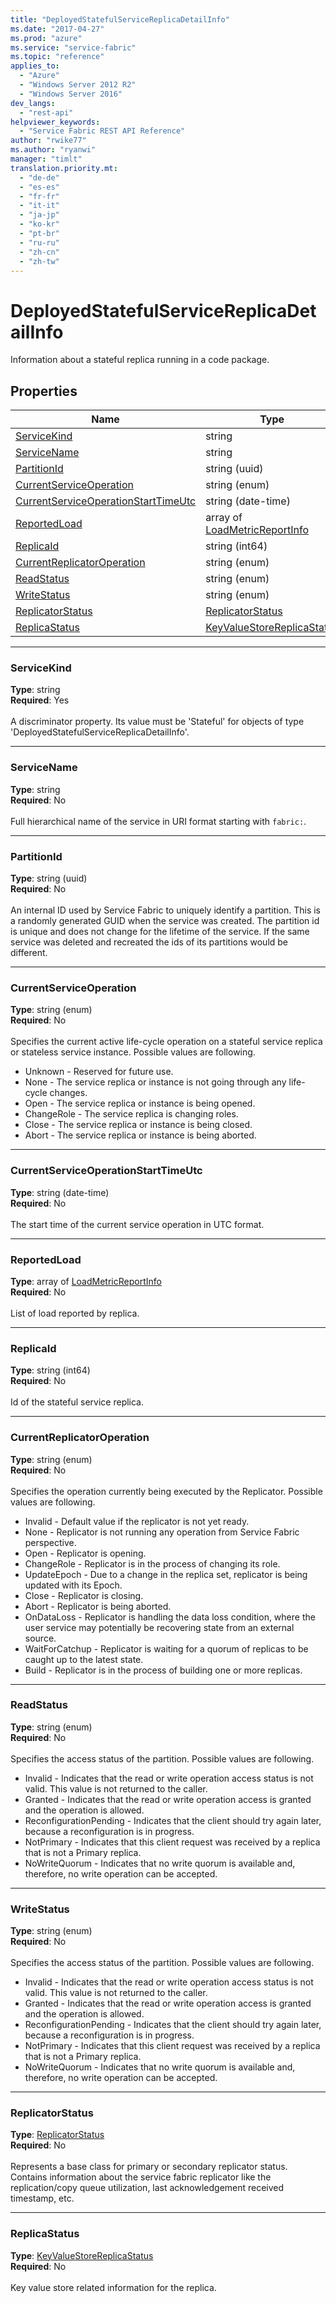 ```yaml
---
title: "DeployedStatefulServiceReplicaDetailInfo"
ms.date: "2017-04-27"
ms.prod: "azure"
ms.service: "service-fabric"
ms.topic: "reference"
applies_to: 
  - "Azure"
  - "Windows Server 2012 R2"
  - "Windows Server 2016"
dev_langs: 
  - "rest-api"
helpviewer_keywords: 
  - "Service Fabric REST API Reference"
author: "rwike77"
ms.author: "ryanwi"
manager: "timlt"
translation.priority.mt: 
  - "de-de"
  - "es-es"
  - "fr-fr"
  - "it-it"
  - "ja-jp"
  - "ko-kr"
  - "pt-br"
  - "ru-ru"
  - "zh-cn"
  - "zh-tw"
---
```

# DeployedStatefulServiceReplicaDetailInfo

Information about a stateful replica running in a code package.

## Properties
| Name | Type | Required |
| --- | --- | --- |
| [ServiceKind](#servicekind) | string | Yes |
| [ServiceName](#servicename) | string | No |
| [PartitionId](#partitionid) | string (uuid) | No |
| [CurrentServiceOperation](#currentserviceoperation) | string (enum) | No |
| [CurrentServiceOperationStartTimeUtc](#currentserviceoperationstarttimeutc) | string (date-time) | No |
| [ReportedLoad](#reportedload) | array of [LoadMetricReportInfo](model-LoadMetricReportInfo.md) | No |
| [ReplicaId](#replicaid) | string (int64) | No |
| [CurrentReplicatorOperation](#currentreplicatoroperation) | string (enum) | No |
| [ReadStatus](#readstatus) | string (enum) | No |
| [WriteStatus](#writestatus) | string (enum) | No |
| [ReplicatorStatus](#replicatorstatus) | [ReplicatorStatus](model-ReplicatorStatus.md) | No |
| [ReplicaStatus](#replicastatus) | [KeyValueStoreReplicaStatus](model-KeyValueStoreReplicaStatus.md) | No |

____
### ServiceKind
__Type__: string <br/>
__Required__: Yes <br/>
<br/>
A discriminator property. Its value must be 'Stateful' for objects of type 'DeployedStatefulServiceReplicaDetailInfo'.

____
### ServiceName
__Type__: string <br/>
__Required__: No<br/>
<br/>
Full hierarchical name of the service in URI format starting with `fabric:`.

____
### PartitionId
__Type__: string (uuid) <br/>
__Required__: No<br/>
<br/>
An internal ID used by Service Fabric to uniquely identify a partition. This is a randomly generated GUID when the service was created. The partition id is unique and does not change for the lifetime of the service. If the same service was deleted and recreated the ids of its partitions would be different.

____
### CurrentServiceOperation
__Type__: string (enum) <br/>
__Required__: No<br/>
<br/>
Specifies the current active life-cycle operation on a stateful service replica or stateless service instance. Possible values are following.
  - Unknown - Reserved for future use.
  - None - The service replica or instance is not going through any life-cycle changes.
  - Open - The service replica or instance is being opened.
  - ChangeRole - The service replica is changing roles.
  - Close - The service replica or instance is being closed.
  - Abort - The service replica or instance is being aborted.


____
### CurrentServiceOperationStartTimeUtc
__Type__: string (date-time) <br/>
__Required__: No<br/>
<br/>
The start time of the current service operation in UTC format.

____
### ReportedLoad
__Type__: array of [LoadMetricReportInfo](model-LoadMetricReportInfo.md) <br/>
__Required__: No<br/>
<br/>
List of load reported by replica.

____
### ReplicaId
__Type__: string (int64) <br/>
__Required__: No<br/>
<br/>
Id of the stateful service replica.

____
### CurrentReplicatorOperation
__Type__: string (enum) <br/>
__Required__: No<br/>
<br/>
Specifies the operation currently being executed by the Replicator. Possible values are following.
  - Invalid - Default value if the replicator is not yet ready.
  - None - Replicator is not running any operation from Service Fabric perspective.
  - Open - Replicator is opening.
  - ChangeRole - Replicator is in the process of changing its role.
  - UpdateEpoch - Due to a change in the replica set, replicator is being updated with its Epoch.
  - Close - Replicator is closing.
  - Abort - Replicator is being aborted.
  - OnDataLoss - Replicator is handling the data loss condition, where the user service may potentially be recovering state from an external source.
  - WaitForCatchup - Replicator is waiting for a quorum of replicas to be caught up to the latest state.
  - Build - Replicator is in the process of building one or more replicas.


____
### ReadStatus
__Type__: string (enum) <br/>
__Required__: No<br/>
<br/>
Specifies the access status of the partition. Possible values are following.
  - Invalid - Indicates that the read or write operation access status is not valid. This value is not returned to the caller.
  - Granted - Indicates that the read or write operation access is granted and the operation is allowed.
  - ReconfigurationPending - Indicates that the client should try again later, because a reconfiguration is in progress. 
  - NotPrimary - Indicates that this client request was received by a replica that is not a Primary replica.
  - NoWriteQuorum - Indicates that no write quorum is available and, therefore, no write operation can be accepted.


____
### WriteStatus
__Type__: string (enum) <br/>
__Required__: No<br/>
<br/>
Specifies the access status of the partition. Possible values are following.
  - Invalid - Indicates that the read or write operation access status is not valid. This value is not returned to the caller.
  - Granted - Indicates that the read or write operation access is granted and the operation is allowed.
  - ReconfigurationPending - Indicates that the client should try again later, because a reconfiguration is in progress. 
  - NotPrimary - Indicates that this client request was received by a replica that is not a Primary replica.
  - NoWriteQuorum - Indicates that no write quorum is available and, therefore, no write operation can be accepted.


____
### ReplicatorStatus
__Type__: [ReplicatorStatus](model-ReplicatorStatus.md) <br/>
__Required__: No<br/>
<br/>
Represents a base class for primary or secondary replicator status.
Contains information about the service fabric replicator like the replication/copy queue utilization, last acknowledgement received timestamp, etc.


____
### ReplicaStatus
__Type__: [KeyValueStoreReplicaStatus](model-KeyValueStoreReplicaStatus.md) <br/>
__Required__: No<br/>
<br/>
Key value store related information for the replica.
